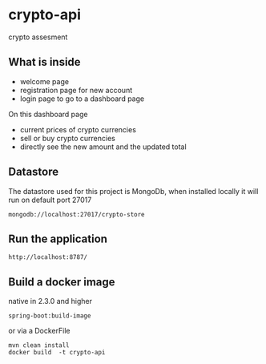 # crypto-api
crypto assesment

## What is inside
* welcome page
* registration page for new account
* login page to go to a dashboard page

On this dashboard page
* current prices of crypto currencies
* sell or buy crypto currencies
* directly see the new amount and the updated total

## Datastore
The datastore used for this project is MongoDb, when installed locally it will run on
default port 27017
```
mongodb://localhost:27017/crypto-store
```

## Run the application
```
http://localhost:8787/
```

## Build a docker image
native in 2.3.0 and higher
```
spring-boot:build-image
```

or via a DockerFile
```
mvn clean install
docker build  -t crypto-api 
```
